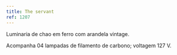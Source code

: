 ```yaml
---
title: The servant
ref: 1207
---
```


Luminaria de chao em ferro com arandela vintage.

Acompanha 04 lampadas de filamento de carbono; voltagem 127 V.